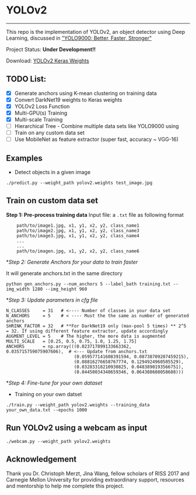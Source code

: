 # YOLOv2
---------
This repo is the  implementation of YOLOv2, an object detector using Deep Learning, discussed in ["YOLO9000: Better, Faster, Stronger"](https://arxiv.org/abs/1612.08242)

Project Status: **Under Development!!**

Download: [YOLOv2 Keras Weights]()

## TODO List:
- [x] Generate anchors using K-mean clustering on training data
- [x] Convert DarkNet19 weights to Keras weights
- [x] YOLOv2 Loss Function
- [x] Multi-GPU(s) Training
- [x] Multi-scale  Training
- [ ] Hierarchical Tree - Combine multiple data sets like YOLO9000 using
- [ ] Train on any custom data set
- [ ] Use MobileNet as feature extractor (super fast, accuracy ~ VGG-16)

## Examples

* Detect objects in a given image
```
./predict.py --weight_path yolov2.weights test_image.jpg 
```
## Train on custom data set
        
**Step 1: Pre-process training data**
Input file: a `.txt` file  as following format
      
        path/to/image1.jpg, x1, y1, x2, y2, class_name1
        path/to/image2.jpg, x1, y1, x2, y2, class_name3
        path/to/image3.jpg, x1, y1, x2, y2, class_name4
        ...
        ...
        path/to/imagen.jpg, x1, y2, x2, y2, class_name6
        
**Step 2: Generate Anchors for your data to train faster*

It will generate anchors.txt in the same directory
```
python gen_anchors.py --num_anchors 5 --label_bath training.txt --img_width 1280 --img_height 960
```

**Step 3: Update parameters in cfg file*

```
N_CLASSES     = 31   # <---- Number of classes in your data set
N_ANCHORS     = 5    # < ---- Must the the same as number of generated anchors
SHRINK_FACTOR = 32   # **For DarkNet19 only (max-pool 5 times) ** 2^5 = 32. If using different feature extractor, update accordingly
AUGMENT_LEVEL = 5    # The higher, the more data is augmented
MULTI_SCALE   = [0.25, 0.5, 0.75, 1.0, 1.25, 1.75]
ANCHORS       = np.array(((0.023717899133663362, 0.035715759075907606),  # <--- Update from anchors.txt
                          (0.059577141608391594, 0.08738709207459215),
                          (0.08816276658767774, 0.1294924960505529),
                          (0.03283318210930825, 0.0483890193566751),
                          (0.04450034340659346, 0.064308608058608)))
```

**Step 4: Fine-tune for your own dataset*

* Training on your own datset
```angular2html
./train.py --weight_path yolov2.weights --training_data your_own_data.txt --epochs 1000
```


## Run YOLOv2 using a webcam as input
```angular2html
./webcam.py --weight_path yolov2.weights
```
## Acknowledgement
Thank you Dr. Christoph Merzt, Jina Wang, fellow scholars of RISS 2017 and Carnegie Mellon University for providing extraordinary support, resources and mentorship to help me complete this project.
